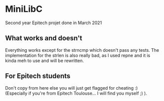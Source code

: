 # MiniLibC

Second year Epitech projet done in March 2021

## What works and doesn't

Everything works except for the strncmp which doesn't pass any tests.
The implementation for the strlen is also really bad, as I used repne and
it is kinda meh to use and will be rewritten.

## For Epitech students

Don't copy from here else you will just get flagged for cheating :)
(Especially if you're from Epitech Toulouse... I will find you myself ;) ).
